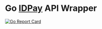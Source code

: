 # Go [IDPay](https://idpay.ir/) API Wrapper

[![Go Report Card](https://goreportcard.com/report/github.com/nothyphen/idpays)](https://goreportcard.com/report/github.com/nothyphen/idpays)